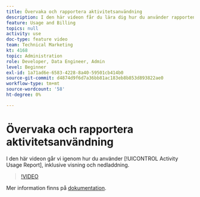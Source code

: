 ```yaml
---
title: Övervaka och rapportera aktivitetsanvändning
description: I den här videon får du lära dig hur du använder rapporten Aktivitetsanvändning, inklusive alternativ för visning och hämtning.
feature: Usage and Billing
topics: null
activity: use
doc-type: feature video
team: Technical Marketing
kt: 4168
topic: Administration
role: Developer, Data Engineer, Admin
level: Beginner
exl-id: 1a71ad6e-6583-4228-8a40-59501cb414b0
source-git-commit: d4874d9f6d7a36bb81ac183eb8b853d893822ae0
workflow-type: tm+mt
source-wordcount: '58'
ht-degree: 0%

---
```


# Övervaka och rapportera aktivitetsanvändning

I den här videon går vi igenom hur du använder [!UICONTROL Activity Usage Report], inklusive visning och nedladdning.

>[!VIDEO](https://video.tv.adobe.com/v/31443/?quality=12)

Mer information finns på [dokumentation](https://experienceleague.adobe.com/docs/audience-manager/user-guide/features/administration/activity-usage-reporting.html).
